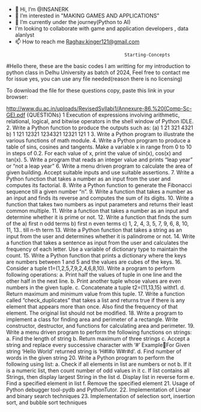 - 👋 Hi, I’m @INSANERK
- 👀 I’m interested in "MAKING GAMES AND APPLICATIONS"
- 🌱 I’m currently under the journey(Python to AI)
- I’m looking to collaborate with game and application developers , data alanlyst
- 📫 How to reach me Raghav.kinger121@gmail.com

<!---
INSANERK/INSANERK is a ✨ special ✨ repository because its `README.md` (this file) appears on your GitHub profile.
You can click the Preview link to take a look at your changes.
--->
                                                Starting-Concepts
#Hello there, these are the basic codes I am writting for my introduction to python class in Delhu University as batch of 2024, Feel free to contact me for issue yes, you can use any file needed(reason there is no licensing)

To download the file for these questions copy, paste this link in your browser:

http://www.du.ac.in/uploads/RevisedSyllabi1/Annexure-86.%20(Comp-Sc-GE).pdf 
                                                 {QUESTIONs}
1 Execution of expressions involving arithmetic, relational, logical, and bitwise 
operators in the shell window of Python IDLE.
  2. Write a Python function to produce the outputs such as:
(a) 1
21
 321
4321
b) 1
 121
 12321
1234321
 12321
 121
 1
3. Write a Python program to illustrate the various functions of math module.
4. Write a Python program to produce a table of sins, cosines and tangents. Make a 
variable x in range from 0 to 10 in steps of 0.2. For each value of x, print the 
value of sin(x), cos(x) and tan(x).
5. Write a program that reads an integer value and prints “leap year” or “not a leap 
year”
6. Write a menu driven program to calculate the area of given building. Accept 
suitable inputs and use suitable assertions.
7. Write a Python function that takes a number as an input from the user and 
computes its factorial.
8. Write a Python function to generate the Fibonacci sequence till a given number 
“n”.
9. Write a function that takes a number as an input and finds its reverse and 
computes the sum of its digits.
10. Write a function that takes two numbers as input parameters and returns their 
least common multiple.
11. Write a function that takes a number as an input and determine whether it is 
prime or not.
12. Write a function that finds the sum of the 
a) first n odd terms 
b) first n even terms
c) 1, 2, 4, 3, 5, 7, 9, 6, 8, 10, 11, 13.. till n-th term
13. Write a Python function that takes a string as an input from the user and 
determines whether it is palindrome or not.
14. Write a function that takes a sentence as input from the user and calculates the 
frequency of each letter. Use a variable of dictionary type to maintain the count.
15. Write a Python function that prints a dictionary where the keys are numbers 
between 1 and 5 and the values are cubes of the keys.
16. Consider a tuple t1=(1,2,5,7,9,2,4,6,8,10). Write a program to perform following 
operations:
a. Print half the values of tuple in one line and the other half in the next line.
b. Print another tuple whose values are even numbers in the given tuple.
c. Concatenate a tuple t2=(11,13,15) witht1.
d. Return maximum and minimum value from this tuple.
17. Write a function called “check_duplicates” that takes a list and returns true if 
there is any element that appears more than once. Also find the frequency of that 
element. The original list should not be modified.
18. Write a program to implement a class for finding area and perimeter of a 
rectangle. Write constructor, destructor, and functions for calculating area and 
perimeter. 
19. Write a menu driven program to perform the following functions on strings:
a. Find the length of string
b. Return maximum of three strings
c. Accept a string and replace every successive character with ‘#’ ExampleFor Given string ‘Hello World’ returned string is ‘H#l#o W#r#d’.
d. Find number of words in the given string
20. Write a Python program to perform the following using list:
a. Check if all elements in list are numbers or not
b. If it is a numeric list, then count number of odd values in it
c. If list contains all Strings, then display largest String in the list
d. Display list in reverse form
e. Find a specified element in list
f. Remove the specified element
21. Usage of Python debugger tool-pydb and PythonTutor.
22. Implementation of Linear and binary search techniques 
23. Implementation of selection sort, insertion sort, and bubble sort techniques
